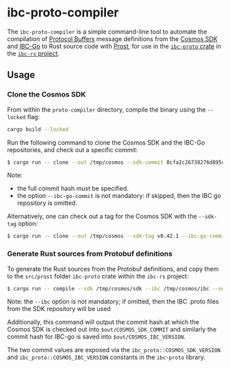# ibc-proto-compiler

The `ibc-proto-compiler` is a simple command-line tool to automate the compilation of [Protocol Buffers](https://developers.google.com/protocol-buffers) message definitions from the [Cosmos SDK](https://github.com/cosmos/cosmos-sdk) and [IBC-Go](https://github.com/cosmos/ibc-go) to Rust source code with [Prost](https://lib.rs/crates/prost), for use in the [`ibc-proto` crate](https://lib.rs/crates/ibc-proto) in the [`ibc-rs` project](https://github.com/informalsystems/ibc-rs/).

## Usage

### Clone the Cosmos SDK

From within the `proto-compiler` directory, compile the binary using the `--locked` flag:

```bash
cargo build --locked
```

Run the following command to clone the Cosmos SDK and the IBC-Go repositories, and check out a specific commit:

```bash
$ cargo run -- clone --out /tmp/cosmos --sdk-commit 8cfa2c26738276d895caf9eb98b3f70616218e17 --ibc-go-commit d70f49c8f612d60f1b7e2f1d1f160f28988962e1
```

Note:
- the full commit hash must be specified.
- the option `--ibc-go-commit` is not mandatory: if skipped, then the IBC go repository is omitted.

Alternatively, one can check out a tag for the Cosmos SDK with the `--sdk-tag` option:

```bash
$ cargo run -- clone --out /tmp/cosmos --sdk-tag v0.42.1 --ibc-go-commit 333c1f338b2a14a1928a6f8ab64c37123c0e97b6
```

### Generate Rust sources from Protobuf definitions

To generate the Rust sources from the Protobuf definitions, and copy them to the `src/prost` folder `ibc-proto` crate within the `ibc-rs` project:

```bash
$ cargo run -- compile --sdk /tmp/cosmos/sdk --ibc /tmp/cosmos/ibc --out ../proto/src/prost
```

Note: the `--ibc` option is not mandatory; if omitted, then the IBC .proto files from the SDK repository will be used

Additionally, this command will output the commit hash at which the Cosmos SDK is checked out into `$out/COSMOS_SDK_COMMIT` and
similarly the commit hash for IBC-go is saved into `$out/COSMOS_IBC_VERSION`.

The two commit values are exposed via the `ibc_proto::COSMOS_SDK_VERSION` and `ibc_proto::COSMOS_IBC_VERSION`
constants in the `ibc-proto` library.
